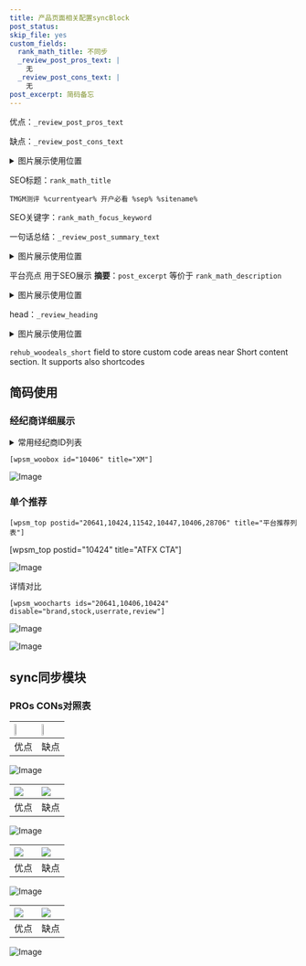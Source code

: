```yaml
---
title: 产品页面相关配置syncBlock
post_status: 
skip_file: yes
custom_fields:
  rank_math_title: 不同步
  _review_post_pros_text: |
    无
  _review_post_cons_text: |
    无
post_excerpt: 简码备忘
---
```

优点：`_review_post_pros_text`

缺点：`_review_post_cons_text`

<details><summary>图片展示使用位置</summary>

<img src="https://prod-files-secure.s3.us-west-2.amazonaws.com/39ed1227-6d7d-4570-be36-9ccd4a2c4241/f51d3d83-55d4-4bdf-9604-f37ec77ab556/Untitled.png?X-Amz-Algorithm=AWS4-HMAC-SHA256&X-Amz-Content-Sha256=UNSIGNED-PAYLOAD&X-Amz-Credential=AKIAT73L2G45HZZMZUHI%2F20240115%2Fus-west-2%2Fs3%2Faws4_request&X-Amz-Date=20240115T083813Z&X-Amz-Expires=3600&X-Amz-Signature=37585f9f5d99d00bb0c4c7f84efd1ea91e5e51a3944219ed355ca63f62af6799&X-Amz-SignedHeaders=host&x-id=GetObject" alt="Image">
</details>

SEO标题：`rank_math_title`

`TMGM测评 %currentyear% 开户必看 %sep% %sitename%`

SEO关键字：`rank_math_focus_keyword`

一句话总结：`_review_post_summary_text`

<details><summary>图片展示使用位置</summary>

<img src="https://prod-files-secure.s3.us-west-2.amazonaws.com/39ed1227-6d7d-4570-be36-9ccd4a2c4241/4b96a922-296c-4f4e-8630-d1c870cbce01/Untitled.png?X-Amz-Algorithm=AWS4-HMAC-SHA256&X-Amz-Content-Sha256=UNSIGNED-PAYLOAD&X-Amz-Credential=AKIAT73L2G45HZZMZUHI%2F20240115%2Fus-west-2%2Fs3%2Faws4_request&X-Amz-Date=20240115T083813Z&X-Amz-Expires=3600&X-Amz-Signature=273e18616c2a10c43041517f2fed2f5a217beaa93a848e9e35db5b183ed41c45&X-Amz-SignedHeaders=host&x-id=GetObject" alt="Image">
</details>

平台亮点 用于SEO展示 **摘要**：`post_excerpt`  等价于 `rank_math_description`

<details><summary>图片展示使用位置</summary>

<img src="https://prod-files-secure.s3.us-west-2.amazonaws.com/39ed1227-6d7d-4570-be36-9ccd4a2c4241/1ee11f63-b60a-4dfe-a7a7-d58ff23b5d88/Untitled.png?X-Amz-Algorithm=AWS4-HMAC-SHA256&X-Amz-Content-Sha256=UNSIGNED-PAYLOAD&X-Amz-Credential=AKIAT73L2G45HZZMZUHI%2F20240115%2Fus-west-2%2Fs3%2Faws4_request&X-Amz-Date=20240115T083814Z&X-Amz-Expires=3600&X-Amz-Signature=37d7dfb18e27a9554c693caf029b3d8ec7e9aeaafbec1f1345cd802abf5ec3cc&X-Amz-SignedHeaders=host&x-id=GetObject" alt="Image">
<img src="https://prod-files-secure.s3.us-west-2.amazonaws.com/39ed1227-6d7d-4570-be36-9ccd4a2c4241/ad4118b5-78d8-4fbe-801e-3b29b5d99c01/Untitled.png?X-Amz-Algorithm=AWS4-HMAC-SHA256&X-Amz-Content-Sha256=UNSIGNED-PAYLOAD&X-Amz-Credential=AKIAT73L2G45HZZMZUHI%2F20240115%2Fus-west-2%2Fs3%2Faws4_request&X-Amz-Date=20240115T083813Z&X-Amz-Expires=3600&X-Amz-Signature=2ca8731a2038ad21e55e2e7fddef7e2eb781104378f503357ccee543ce8803e2&X-Amz-SignedHeaders=host&x-id=GetObject" alt="Image">
<img src="https://prod-files-secure.s3.us-west-2.amazonaws.com/39ed1227-6d7d-4570-be36-9ccd4a2c4241/a38cf7c9-a79c-4b64-9e94-13589fe0758b/Untitled.png?X-Amz-Algorithm=AWS4-HMAC-SHA256&X-Amz-Content-Sha256=UNSIGNED-PAYLOAD&X-Amz-Credential=AKIAT73L2G45HZZMZUHI%2F20240115%2Fus-west-2%2Fs3%2Faws4_request&X-Amz-Date=20240115T083814Z&X-Amz-Expires=3600&X-Amz-Signature=829b646323297c1fd89e6307d30c8b6767b1aacf34ec32ad77f7eeba2d62738c&X-Amz-SignedHeaders=host&x-id=GetObject" alt="Image">
<img src="https://prod-files-secure.s3.us-west-2.amazonaws.com/39ed1227-6d7d-4570-be36-9ccd4a2c4241/7da6fc1e-d2ac-42ae-8c75-cb5749aa18f6/Untitled.png?X-Amz-Algorithm=AWS4-HMAC-SHA256&X-Amz-Content-Sha256=UNSIGNED-PAYLOAD&X-Amz-Credential=AKIAT73L2G45HZZMZUHI%2F20240115%2Fus-west-2%2Fs3%2Faws4_request&X-Amz-Date=20240115T083813Z&X-Amz-Expires=3600&X-Amz-Signature=6a3b005906afe0a3effcec7562f4e32587860ad471ac446182859d215946f223&X-Amz-SignedHeaders=host&x-id=GetObject" alt="Image">
<img src="https://prod-files-secure.s3.us-west-2.amazonaws.com/39ed1227-6d7d-4570-be36-9ccd4a2c4241/7e97f40a-eaee-47f5-b2f9-475f96808fa7/Untitled.png?X-Amz-Algorithm=AWS4-HMAC-SHA256&X-Amz-Content-Sha256=UNSIGNED-PAYLOAD&X-Amz-Credential=AKIAT73L2G45HZZMZUHI%2F20240115%2Fus-west-2%2Fs3%2Faws4_request&X-Amz-Date=20240115T083814Z&X-Amz-Expires=3600&X-Amz-Signature=ca0c28a781628cfab1cf108555e7971cd7f6243d9ae0b9f4471bcee8568bba31&X-Amz-SignedHeaders=host&x-id=GetObject" alt="Image">
</details>

head：`_review_heading`

<details><summary>图片展示使用位置</summary>

<img src="https://prod-files-secure.s3.us-west-2.amazonaws.com/39ed1227-6d7d-4570-be36-9ccd4a2c4241/3a4650ad-9887-415c-889a-edd51fa54f27/Untitled.png?X-Amz-Algorithm=AWS4-HMAC-SHA256&X-Amz-Content-Sha256=UNSIGNED-PAYLOAD&X-Amz-Credential=AKIAT73L2G45HZZMZUHI%2F20240115%2Fus-west-2%2Fs3%2Faws4_request&X-Amz-Date=20240115T083814Z&X-Amz-Expires=3600&X-Amz-Signature=5ecbf0038e817379871929b5e2a210d879e87f259d5f4496941478b98bf7263f&X-Amz-SignedHeaders=host&x-id=GetObject" alt="Image">
</details>

`rehub_woodeals_short`	field to store custom code areas near Short content section. It supports also shortcodes



## 简码使用

### 经纪商详细展示

<details><summary>常用经纪商ID列表</summary>

<pre><code class="php">嘉盛 ===> 20641  [wpsm_woobox id="20641" title="嘉盛"]
易信easymarkets ===> 11542  [wpsm_woobox id="11542" title="易信easymarkets"]
ATFX外汇 ===> 10424  [wpsm_woobox id="10424" title="ATFX"]
XM ===> 10406  [wpsm_woobox id="10406" title="XM"]
TMGM ===> 29622  [wpsm_woobox id="29622" title="TMGM"]
HYCM ===> 10447  [wpsm_woobox id="10447" title="HYCM"]
fpmarkets澳福外汇 ===> 20639  [wpsm_woobox id="20639" title="fpmarkets澳福外汇"]</code></pre>
</details>

`[wpsm_woobox id="10406" title="XM"]`

![Image](https://prod-files-secure.s3.us-west-2.amazonaws.com/39ed1227-6d7d-4570-be36-9ccd4a2c4241/4f898f9d-0fa7-4e43-acd3-ac6bc7be575a/Untitled.png?X-Amz-Algorithm=AWS4-HMAC-SHA256&X-Amz-Content-Sha256=UNSIGNED-PAYLOAD&X-Amz-Credential=AKIAT73L2G45HZZMZUHI%2F20240115%2Fus-west-2%2Fs3%2Faws4_request&X-Amz-Date=20240115T083812Z&X-Amz-Expires=3600&X-Amz-Signature=e7fb2a5d8fd33b6408cc240570bf27801dffa6475d0988a909f08241740463af&X-Amz-SignedHeaders=host&x-id=GetObject)

### 单个推荐
`[wpsm_top postid="20641,10424,11542,10447,10406,28706" title="平台推荐列表"]`

[wpsm_top postid="10424" title="ATFX CTA"]

![Image](https://prod-files-secure.s3.us-west-2.amazonaws.com/39ed1227-6d7d-4570-be36-9ccd4a2c4241/5ac620dc-51a8-48b6-b55d-91f47299193c/Untitled.png?X-Amz-Algorithm=AWS4-HMAC-SHA256&X-Amz-Content-Sha256=UNSIGNED-PAYLOAD&X-Amz-Credential=AKIAT73L2G45HZZMZUHI%2F20240115%2Fus-west-2%2Fs3%2Faws4_request&X-Amz-Date=20240115T083812Z&X-Amz-Expires=3600&X-Amz-Signature=af86201afad7a497871edd97b103d1af01c3483d57cf7b1bc46c6d16e2530679&X-Amz-SignedHeaders=host&x-id=GetObject)

详情对比

`[wpsm_woocharts ids="20641,10406,10424" disable="brand,stock,userrate,review"]`

![Image](https://prod-files-secure.s3.us-west-2.amazonaws.com/39ed1227-6d7d-4570-be36-9ccd4a2c4241/bf3ba45f-b9f3-4295-8aef-b4a495fd25f4/Untitled.png?X-Amz-Algorithm=AWS4-HMAC-SHA256&X-Amz-Content-Sha256=UNSIGNED-PAYLOAD&X-Amz-Credential=AKIAT73L2G45HZZMZUHI%2F20240115%2Fus-west-2%2Fs3%2Faws4_request&X-Amz-Date=20240115T083812Z&X-Amz-Expires=3600&X-Amz-Signature=a22ace7be6ce148c582bf6b7737c88f92af3103cd8a6f0dd0219da8ede62ca1e&X-Amz-SignedHeaders=host&x-id=GetObject)

![Image](https://prod-files-secure.s3.us-west-2.amazonaws.com/39ed1227-6d7d-4570-be36-9ccd4a2c4241/30bc56ef-f383-4b48-9768-2ebc9e436ec0/Untitled.png?X-Amz-Algorithm=AWS4-HMAC-SHA256&X-Amz-Content-Sha256=UNSIGNED-PAYLOAD&X-Amz-Credential=AKIAT73L2G45HZZMZUHI%2F20240115%2Fus-west-2%2Fs3%2Faws4_request&X-Amz-Date=20240115T083812Z&X-Amz-Expires=3600&X-Amz-Signature=b1f29e2d40b3231499bc192e7d6d8f749a9cf3bf16ab40429aab3a5e0c26679e&X-Amz-SignedHeaders=host&x-id=GetObject)

## sync同步模块

### PROs CONs对照表

| <img src="https://cdn.ifttt.fun/gh/jarlin8/OSS@main/icons/customize/pros.svg" height="auto" width="37.3%"> | <img src="https://cdn.ifttt.fun/gh/jarlin8/OSS@main/icons/customize/cons.svg" height="auto" width="28.8%"> |
| :--- | :--- |
| 优点 | 缺点 |

![Image](https://prod-files-secure.s3.us-west-2.amazonaws.com/39ed1227-6d7d-4570-be36-9ccd4a2c4241/8742b755-dfb5-4004-9a5f-d6e561664bd8/Untitled.png?X-Amz-Algorithm=AWS4-HMAC-SHA256&X-Amz-Content-Sha256=UNSIGNED-PAYLOAD&X-Amz-Credential=AKIAT73L2G45HZZMZUHI%2F20240115%2Fus-west-2%2Fs3%2Faws4_request&X-Amz-Date=20240115T083812Z&X-Amz-Expires=3600&X-Amz-Signature=b474912df59c5f1bfa29ebfbfa435529738bf8b4ae6d741835383fac7bc9c242&X-Amz-SignedHeaders=host&x-id=GetObject)

| <img src="https://cdn.ifttt.fun/gh/jarlin8/OSS@main/icons/customize/pros1.svg" height="auto"> | <img src="https://cdn.ifttt.fun/gh/jarlin8/OSS@main/icons/customize/cons1.svg" height="auto"> |
| :--- | :--- |
| 优点 | 缺点 |

![Image](https://prod-files-secure.s3.us-west-2.amazonaws.com/39ed1227-6d7d-4570-be36-9ccd4a2c4241/806358f8-c9c4-4e17-bb35-c6c76a5397a5/Untitled.png?X-Amz-Algorithm=AWS4-HMAC-SHA256&X-Amz-Content-Sha256=UNSIGNED-PAYLOAD&X-Amz-Credential=AKIAT73L2G45HZZMZUHI%2F20240115%2Fus-west-2%2Fs3%2Faws4_request&X-Amz-Date=20240115T083812Z&X-Amz-Expires=3600&X-Amz-Signature=5979d9524374027a780d40454da8c18fe203dc18da8c934458474b0c2f497097&X-Amz-SignedHeaders=host&x-id=GetObject)

| <img src="https://cdn.ifttt.fun/gh/jarlin8/OSS@main/icons/customize/pros2.svg" height="auto"> | <img src="https://cdn.ifttt.fun/gh/jarlin8/OSS@main/icons/customize/cons2.svg" height="auto"> |
| :--- | :--- |
| 优点 | 缺点 |

![Image](https://prod-files-secure.s3.us-west-2.amazonaws.com/39ed1227-6d7d-4570-be36-9ccd4a2c4241/a9245ec9-70dd-4005-b534-0d54315fc5f3/Untitled.png?X-Amz-Algorithm=AWS4-HMAC-SHA256&X-Amz-Content-Sha256=UNSIGNED-PAYLOAD&X-Amz-Credential=AKIAT73L2G45HZZMZUHI%2F20240115%2Fus-west-2%2Fs3%2Faws4_request&X-Amz-Date=20240115T083812Z&X-Amz-Expires=3600&X-Amz-Signature=a0294382178fad11cf8ea254850df5adbba4853e05d49aaa5e2e5e1fe6e47d01&X-Amz-SignedHeaders=host&x-id=GetObject)

| <img src="https://cdn.ifttt.fun/gh/jarlin8/OSS@main/icons/customize/pros3.svg" height="auto"> | <img src="https://cdn.ifttt.fun/gh/jarlin8/OSS@main/icons/customize/cons3.svg" height="auto"> |
| :--- | :--- |
| 优点 | 缺点 |

![Image](https://prod-files-secure.s3.us-west-2.amazonaws.com/39ed1227-6d7d-4570-be36-9ccd4a2c4241/e1e580a2-2e5c-4780-9ff4-19c318fc2284/Untitled.png?X-Amz-Algorithm=AWS4-HMAC-SHA256&X-Amz-Content-Sha256=UNSIGNED-PAYLOAD&X-Amz-Credential=AKIAT73L2G45HZZMZUHI%2F20240115%2Fus-west-2%2Fs3%2Faws4_request&X-Amz-Date=20240115T083812Z&X-Amz-Expires=3600&X-Amz-Signature=7c60b2c0ea06f0a244ef8cc87caa8497c36d53e26343d0cba62757de3f7bbd11&X-Amz-SignedHeaders=host&x-id=GetObject)